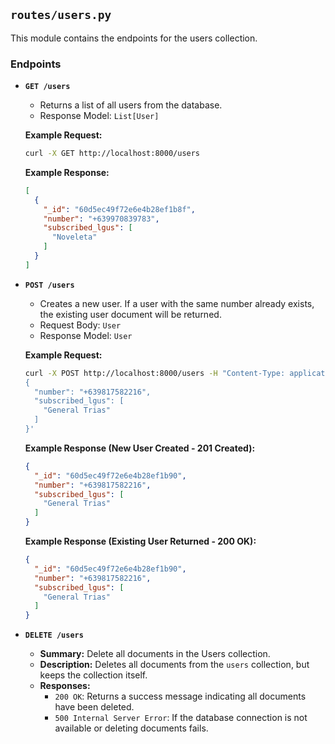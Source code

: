 ## `routes/users.py`

This module contains the endpoints for the users collection.

### Endpoints

- **`GET /users`**
  - Returns a list of all users from the database.
  - Response Model: `List[User]`

  **Example Request:**
  ```bash
  curl -X GET http://localhost:8000/users
  ```

  **Example Response:**
  ```json
  [
    {
      "_id": "60d5ec49f72e6e4b28ef1b8f",
      "number": "+639970839783",
      "subscribed_lgus": [
        "Noveleta"
      ]
    }
  ]
  ```

- **`POST /users`**
  - Creates a new user. If a user with the same number already exists, the existing user document will be returned.
  - Request Body: `User`
  - Response Model: `User`

  **Example Request:**
  ```bash
  curl -X POST http://localhost:8000/users -H "Content-Type: application/json" -d '
  {
    "number": "+639817582216",
    "subscribed_lgus": [
      "General Trias"
    ]
  }'
  ```

  **Example Response (New User Created - 201 Created):**
  ```json
  {
    "_id": "60d5ec49f72e6e4b28ef1b90",
    "number": "+639817582216",
    "subscribed_lgus": [
      "General Trias"
    ]
  }
  ```

  **Example Response (Existing User Returned - 200 OK):**
  ```json
  {
    "_id": "60d5ec49f72e6e4b28ef1b90",
    "number": "+639817582216",
    "subscribed_lgus": [
      "General Trias"
    ]
  }
  ```

- **`DELETE /users`**
  - **Summary:** Delete all documents in the Users collection.
  - **Description:** Deletes all documents from the `users` collection, but keeps the collection itself.
  - **Responses:**
    - `200 OK`: Returns a success message indicating all documents have been deleted.
    - `500 Internal Server Error`: If the database connection is not available or deleting documents fails.